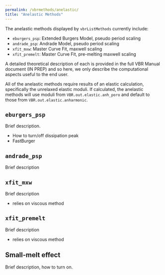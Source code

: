 ```yaml
---
permalink: /vbrmethods/anelastic/
title: "Anelastic Methods"
---
```


The anelastic methods displayed by `vbrListMethods` currently include:

* `eburgers_psp`: Extended Burgers Model, pseudo period scaling
* `andrade_psp`: Andrade Model, pseudo period scaling
* `xfit_mxw`: Master Curve Fit, maxwell scaling
* `xfit_premelt`: Master Curve Fit, pre-melting maxwell scaling

A detailed theoretical description of each is provided in the full VBR Manual document (IN PREP) and so here, we only describe the computational aspects useful to the end user.

All of the anelastic methods require results of an elastic calculation, specifically the unrelaxed elastic moduli. If calculated, the anelastic methods will use moduli from `VBR.out.elastic.anh_poro` and default to those from  `VBR.out.elastic.anharmonic`.

## `eburgers_psp`
Brief description.
* How to turn/off dissipation peak
* FastBurger

## `andrade_psp`
Brief description

## `xfit_mxw`
Brief description
* relies on viscous method

## `xfit_premelt`
Brief description
* relies on viscous method

## Small-melt effect
Brief description, how to turn on.
